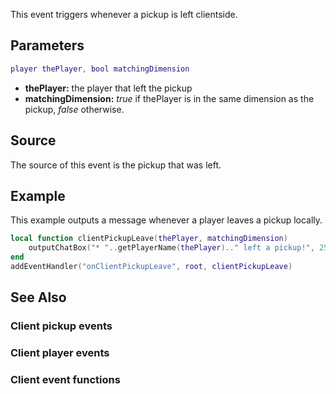 This event triggers whenever a pickup is left clientside.

Parameters
----------

``` lua
player thePlayer, bool matchingDimension
```

-   **thePlayer:** the player that left the pickup
-   **matchingDimension:** *true* if thePlayer is in the same dimension as the pickup, *false* otherwise.

Source
------

The source of this event is the pickup that was left.

Example
-------

This example outputs a message whenever a player leaves a pickup locally.

``` lua
local function clientPickupLeave(thePlayer, matchingDimension)
    outputChatBox("* "..getPlayerName(thePlayer).." left a pickup!", 255, 0, 0)
end
addEventHandler("onClientPickupLeave", root, clientPickupLeave)
```

See Also
--------

### Client pickup events

### Client player events

### Client event functions
